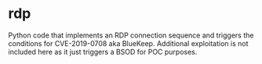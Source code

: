 # rdp
Python code that implements an RDP connection sequence and triggers the conditions for CVE-2019-0708 aka BlueKeep. Additional exploitation is not included here as it just triggers a BSOD for POC purposes. 
